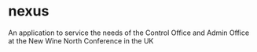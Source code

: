 nexus
=====

An application to service the needs of the Control Office and Admin Office at the New Wine North Conference in the UK